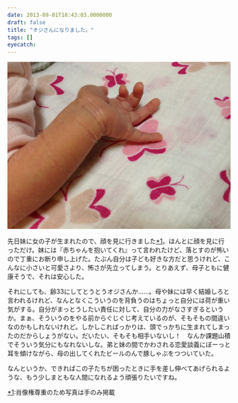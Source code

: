 ```yaml
---
date: 2013-09-01T18:43:03.0000000
draft: false
title: "オジさんになりました。"
tags: []
eyecatch: 
---
```

<p><span itemscope itemtype="http://schema.org/Photograph"><img src="20130829194223.jpg" alt="f:id:daruyanagi:20130829194223j:plain" title="f:id:daruyanagi:20130829194223j:plain" class="hatena-fotolife" itemprop="image"></span></p><p>先日妹に女の子が生まれたので、顔を見に行きました<a href="#f1" name="fn1" title="肖像権尊重のため写真は手のみ掲載">*1</a>。ほんとに顔を見に行っただけ。妹には『赤ちゃんを抱いてくれ』って言われたけど、落とすのが怖いので丁重にお断り申し上げた。たぶん自分は子ども好きな方だと思うけれど、こんなに小さいと可愛さより、怖さが先立ってしまう。とりあえず、母子ともに健康そうで、それは安心した。</p><p>それにしても、齢33にしてとうとうオジさんか……。母や妹には早く結婚しろと言われるけれど、なんとなくこういうのを背負うのはちょっと自分には荷が重い気がする。自分がまっとうしたい責任に対して、自分の力がなさすぎるというか。まぁ、そういうのをやる前からぐじぐじ考えているのが、そもそもの間違いなのかもしれないけれど。しかしこればっかりは、頭でっかちに生まれてしまったのだからしょうがない。だいたい、そもそも相手いないし！　なんか課題山積でそういう気分にもなれないしな。弟と妹の間でかわされる恋愛談義にぼーっと耳を傾けながら、母の出してくれたビールのんで豚しゃぶをつついていた。</p><p>なんというか、できればこの子たちが困ったときに手を差し伸べてあげられるような、もう少しまともな人間になれるよう頑張りたいですね。</p>
<div class="footnote">
<p class="footnote"><a href="#fn1" name="f1" class="footnote-number">*1</a><span class="footnote-delimiter">:</span><span class="footnote-text">肖像権尊重のため写真は手のみ掲載</span></p>
</div>